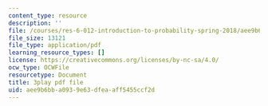 ```yaml
---
content_type: resource
description: ''
file: /courses/res-6-012-introduction-to-probability-spring-2018/aee9b6bba0939e63dfeaaff5455ccf2d_jXf5Sz7V87I.pdf
file_size: 13121
file_type: application/pdf
learning_resource_types: []
license: https://creativecommons.org/licenses/by-nc-sa/4.0/
ocw_type: OCWFile
resourcetype: Document
title: 3play pdf file
uid: aee9b6bb-a093-9e63-dfea-aff5455ccf2d
---
```


